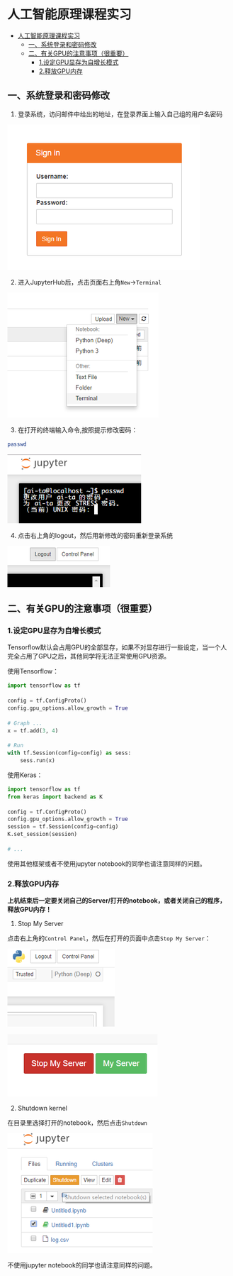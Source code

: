 # 人工智能原理课程实习

<!-- TOC -->

- [人工智能原理课程实习](#人工智能原理课程实习)
    - [一、系统登录和密码修改](#一系统登录和密码修改)
    - [二、有关GPU的注意事项（很重要）](#二有关gpu的注意事项很重要)
        - [1.设定GPU显存为自增长模式](#1设定gpu显存为自增长模式)
        - [2.释放GPU内存](#2释放gpu内存)

<!-- /TOC -->

## 一、系统登录和密码修改

1. 登录系统，访问邮件中给出的地址，在登录界面上输入自己组的用户名密码

![](./pic/login.png)

2. 进入JupyterHub后，点击页面右上角`New`->`Terminal`

![](./pic/new_terminal.png)


3. 在打开的终端输入命令,按照提示修改密码：

``` sh
passwd
```

![](./pic/passwd.png)

4. 点击右上角的logout，然后用新修改的密码重新登录系统

![](./pic/logout.png)


## 二、有关GPU的注意事项（很重要）

### 1.设定GPU显存为自增长模式

Tensorflow默认会占用GPU的全部显存，如果不对显存进行一些设定，当一个人完全占用了GPU之后，其他同学将无法正常使用GPU资源。

使用Tensorflow：

``` python
import tensorflow as tf

config = tf.ConfigProto()
config.gpu_options.allow_growth = True

# Graph ...
x = tf.add(3, 4)

# Run
with tf.Session(config=config) as sess:
    sess.run(x)
```

使用Keras：

``` python
import tensorflow as tf
from keras import backend as K

config = tf.ConfigProto()
config.gpu_options.allow_growth = True
session = tf.Session(config=config)
K.set_session(session)

# ...
```

使用其他框架或者不使用jupyter notebook的同学也请注意同样的问题。

### 2.释放GPU内存

**上机结束后一定要关闭自己的Server/打开的notebook，或者关闭自己的程序，释放GPU内存！**

1. Stop My Server 

点击右上角的`Control Panel`，然后在打开的页面中点击`Stop My Server`：

![](./pic/control_panel.png)

![](./pic/stop_server.png)

2. Shutdown kernel

在目录里选择打开的notebook，然后点击`Shutdown`

![](./pic/shutdown.png)

不使用jupyter notebook的同学也请注意同样的问题。
